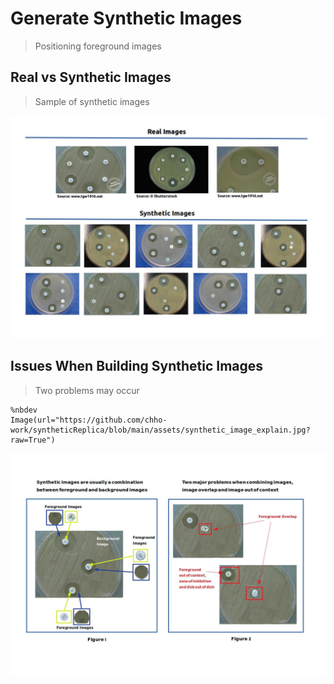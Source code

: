 # Generate Synthetic Images 
> Positioning foreground images


## Real vs Synthetic Images
> Sample of synthetic images




<img src="https://github.com/chho-work/syntheticReplica/blob/main/assets/real_synthetic.jpg?raw=True"/>



## Issues When Building Synthetic Images
> Two problems may occur

```
%nbdev
Image(url="https://github.com/chho-work/syntheticReplica/blob/main/assets/synthetic_image_explain.jpg?raw=True")
```




<img src="https://github.com/chho-work/syntheticReplica/blob/main/assets/synthetic_image_explain.jpg?raw=True"/>


